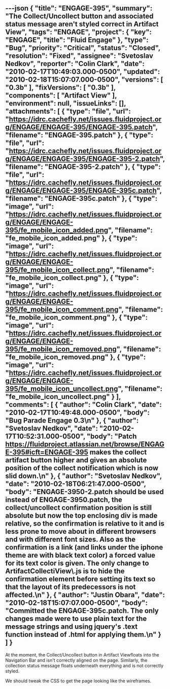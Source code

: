 ---json
{
  "title": "ENGAGE-395",
  "summary": "The Collect/Uncollect button and associated status message aren't styled correct in Artifact View",
  "tags": "ENGAGE",
  "project": {
    "key": "ENGAGE",
    "title": "Fluid Engage"
  },
  "type": "Bug",
  "priority": "Critical",
  "status": "Closed",
  "resolution": "Fixed",
  "assignee": "Svetoslav Nedkov",
  "reporter": "Colin Clark",
  "date": "2010-02-17T10:49:03.000-0500",
  "updated": "2010-02-18T15:07:07.000-0500",
  "versions": [
    "0.3b"
  ],
  "fixVersions": [
    "0.3b"
  ],
  "components": [
    "Artifact View"
  ],
  "environment": null,
  "issueLinks": [],
  "attachments": [
    {
      "type": "file",
      "url": "https://idrc.cachefly.net/issues.fluidproject.org/ENGAGE/ENGAGE-395/ENGAGE-395.patch",
      "filename": "ENGAGE-395.patch"
    },
    {
      "type": "file",
      "url": "https://idrc.cachefly.net/issues.fluidproject.org/ENGAGE/ENGAGE-395/ENGAGE-395-2.patch",
      "filename": "ENGAGE-395-2.patch"
    },
    {
      "type": "file",
      "url": "https://idrc.cachefly.net/issues.fluidproject.org/ENGAGE/ENGAGE-395/ENGAGE-395c.patch",
      "filename": "ENGAGE-395c.patch"
    },
    {
      "type": "image",
      "url": "https://idrc.cachefly.net/issues.fluidproject.org/ENGAGE/ENGAGE-395/fe_mobile_icon_added.png",
      "filename": "fe_mobile_icon_added.png"
    },
    {
      "type": "image",
      "url": "https://idrc.cachefly.net/issues.fluidproject.org/ENGAGE/ENGAGE-395/fe_mobile_icon_collect.png",
      "filename": "fe_mobile_icon_collect.png"
    },
    {
      "type": "image",
      "url": "https://idrc.cachefly.net/issues.fluidproject.org/ENGAGE/ENGAGE-395/fe_mobile_icon_comment.png",
      "filename": "fe_mobile_icon_comment.png"
    },
    {
      "type": "image",
      "url": "https://idrc.cachefly.net/issues.fluidproject.org/ENGAGE/ENGAGE-395/fe_mobile_icon_removed.png",
      "filename": "fe_mobile_icon_removed.png"
    },
    {
      "type": "image",
      "url": "https://idrc.cachefly.net/issues.fluidproject.org/ENGAGE/ENGAGE-395/fe_mobile_icon_uncollect.png",
      "filename": "fe_mobile_icon_uncollect.png"
    }
  ],
  "comments": [
    {
      "author": "Colin Clark",
      "date": "2010-02-17T10:49:48.000-0500",
      "body": "Bug Parade Engage 0.3\n"
    },
    {
      "author": "Svetoslav Nedkov",
      "date": "2010-02-17T10:52:31.000-0500",
      "body": "Patch <https://fluidproject.atlassian.net/browse/ENGAGE-395#icft=ENGAGE-395> makes the collect artifact button higher and gives an absolute position of the collect notification which is now slid down.\n"
    },
    {
      "author": "Svetoslav Nedkov",
      "date": "2010-02-18T06:21:47.000-0500",
      "body": "ENGAGE-3950-2.patch should be used instead of ENGAGE-3950.patch, the collect/uncollect confirmation position is still absolute but now the top enclosing div is made relative, so the confirmation is relative to it and is less prone to move about in different browsers and with different font sizes. Also as the confirmation is a link (and links under the iphone theme are with black text color) a forced value for its text color is given. The only change to ArtifactCollectiView\\.js is to hide the confirmation element before setting its text so that the layout of its predecessors is not affected.\n"
    },
    {
      "author": "Justin Obara",
      "date": "2010-02-18T15:07:07.000-0500",
      "body": "Committed the ENGAGE-395c.patch. The only changes made were to use plain text for the message strings and using jquery's .text function instead of .html for applying them.\n"
    }
  ]
}
---
At the moment, the Collect/Uncollect button in Artifact Viewfloats into the Navigation Bar and isn't correctly aligned on the page. Similarly, the collection status message floats underneath everything and is not correctly styled.&#x20;

We should tweak the CSS to get the page looking like the wireframes.

        